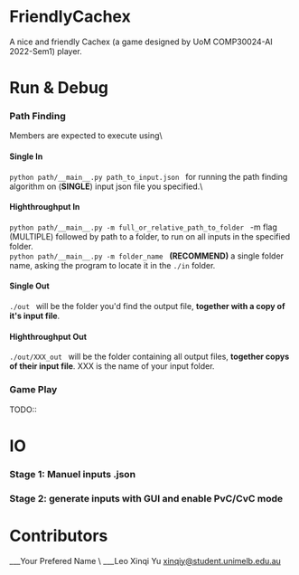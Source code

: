 # FriendlyCachex
A nice and friendly Cachex (a game designed by UoM COMP30024-AI 2022-Sem1) player.


# Run & Debug
### Path Finding
Members are expected to execute using\
#### Single In
``python path/__main__.py path_to_input.json `` for running the path finding algorithm on (**SINGLE**) input json file you specified.\
#### Highthroughput In
``python path/__main__.py -m full_or_relative_path_to_folder `` -m flag (MULTIPLE) followed by path to a folder, to run on all inputs in the specified folder. \
``python path/__main__.py -m folder_name `` **(RECOMMEND)** a single folder name, asking the program to locate it in the ```./in``` folder.
#### Single Out
``./out `` will be the folder you'd find the output file, **together with a copy of it's input file**. 
#### Highthroughput Out
``./out/XXX_out `` will be the folder containing all output files, **together copys of their input file**. XXX is the name of your input folder. 


### Game Play
TODO::

# IO
### Stage 1: Manuel inputs .json

### Stage 2: generate inputs with GUI and enable PvC/CvC mode

# Contributors
___Your Prefered Name \ 
___Leo Xinqi Yu xinqiy@student.unimelb.edu.au
